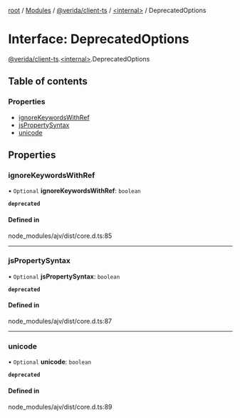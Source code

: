 [root](../README.md) / [Modules](../modules.md) / [@verida/client-ts](../modules/verida_client_ts.md) / [<internal\>](../modules/verida_client_ts._internal_.md) / DeprecatedOptions

# Interface: DeprecatedOptions

[@verida/client-ts](../modules/verida_client_ts.md).[<internal\>](../modules/verida_client_ts._internal_.md).DeprecatedOptions

## Table of contents

### Properties

- [ignoreKeywordsWithRef](verida_client_ts._internal_.DeprecatedOptions.md#ignorekeywordswithref)
- [jsPropertySyntax](verida_client_ts._internal_.DeprecatedOptions.md#jspropertysyntax)
- [unicode](verida_client_ts._internal_.DeprecatedOptions.md#unicode)

## Properties

### ignoreKeywordsWithRef

• `Optional` **ignoreKeywordsWithRef**: `boolean`

**`deprecated`**

#### Defined in

node_modules/ajv/dist/core.d.ts:85

___

### jsPropertySyntax

• `Optional` **jsPropertySyntax**: `boolean`

**`deprecated`**

#### Defined in

node_modules/ajv/dist/core.d.ts:87

___

### unicode

• `Optional` **unicode**: `boolean`

**`deprecated`**

#### Defined in

node_modules/ajv/dist/core.d.ts:89
